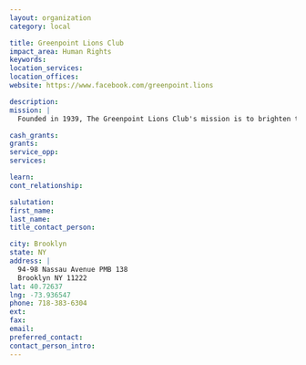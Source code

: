 ```yaml
---
layout: organization
category: local

title: Greenpoint Lions Club
impact_area: Human Rights
keywords: 
location_services: 
location_offices: 
website: https://www.facebook.com/greenpoint.lions

description: 
mission: |
  Founded in 1939, The Greenpoint Lions Club's mission is to brighten the lives and spirits of those families in greatest need.  The Greenpoint Lions Club is the organization that runs the Toys for Tots Campaign to assist Greenpoint youth and their families during the holiday and throughout the year.  Every year, the Greenpoint Lions Club holds multiple food drives for local food pantries to assist families in need.

cash_grants: 
grants: 
service_opp: 
services: 

learn: 
cont_relationship: 

salutation: 
first_name: 
last_name: 
title_contact_person: 

city: Brooklyn
state: NY
address: |
  94-98 Nassau Avenue PMB 138   
  Brooklyn NY 11222
lat: 40.72637
lng: -73.936547
phone: 718-383-6304
ext: 
fax: 
email: 
preferred_contact: 
contact_person_intro: 
---
```

